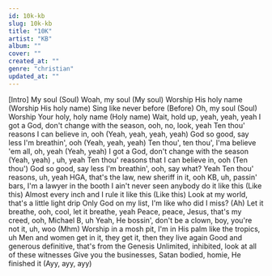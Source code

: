```yaml
---
id: 10k-kb
slug: 10k-kb
title: "10K"
artist: "KB"
album: ""
cover: ""
created_at: ""
genre: "christian"
updated_at: ""
---
```


[Intro]
My soul (Soul)
Woah, my soul (My soul)
Worship His holy name (Worship His holy name)
Sing like never before (Before)
Oh, my soul (Soul)
Worship Your holy, holy name (Holy name)
Wait, hold up, yeah, yeah, yeah
I got a God, don't change with the season, ooh, no, look, yeah
Ten thou' reasons I can believe in, ooh (Yeah, yeah, yeah, yeah)
God so good, say less I'm breathin', ooh (Yeah, yeah, yeah)
Ten thou', ten thou', I'ma believe 'em all, oh, yeah (Yeah, yeah)
I got a God, don't change with the season (Yeah, yeah)
, uh, yeah
Ten thou' reasons that I can believe in, ooh (Ten thou')
God so good, say less I'm breathin', ooh, say what? Yeah
Ten thou' reasons, uh, yeah
HGA, that's the law, new sheriff in it, ooh
KB, uh, passin' bars, I'm a lawyer in the booth
I ain't never seen anybody do it like this (Like this)
Almost every inch and I rule it like this (Like this)
Look at my world, that's a little light drip
Only God on my list, I'm like who did I miss? (Ah)
Let it breathe, ooh, cool, let it breathe, yeah
Peace, peace, Jesus, that's my creed, ooh, Michael B, uh
Yeah, He bossin', don't be a clown, boy, you're not it, uh, woo (Mhm)
Worship in a mosh pit, I'm in His palm like the tropics, uh
Men and women get in it, they get it, then they live again
Good and generous definitive, that's from the Genesis
Unlimited, inhibited, look at all of these witnesses
Give you the businesses, Satan bodied, homie, He finished it (Ayy, ayy, ayy)
